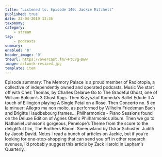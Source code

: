 ```yaml
---
title: "Listened to: Episode 140: Jackie Mitchell"
published: true
date: 23-04-2019 13:36
taxonomy:
category:
	- stream
tag:
	- podcasts
summary:
enabled: '0'
header_image: '0'
theurl: https://overcast.fm/+FtC7g-Dww
image: artwork-resized.jpg
template: item
---
```

 
Episode summary: The Memory Palace is a proud member of Radiotopia, a collective of independently owned and operated podcasts. Music We start off with Chez Thomas, by Charles Delarue Go to The Graceful Ghost, one of William Bolcom’s 3 Ghost Rags. Then Krzysztof Komeda’s Ballet Edude II A touch of Ellington playing A Single Petal on a Rose. Then Concerto no. 5 en la minuer: Allegro ma non molto, as performed by Wilhelm Friedeman Bach and Brigitte Haudbebourg frames… Philharmonics - Piano Sessions found on the Deluxe Edition of Agnes Obel’s Philharmonics album. Then we go to Nathaniel Johnson’s gorgeous, Penelope’s Theme from the score to the delightful film, The Brothers Bloom. Sneeuwland by Oskar Schuster. Judith by Jacob David. Notes I read a bunch of articles on Jackie, but if you’re looking for one-stop-shopping that can send you off in other research avenues, I’d probably suggest this article by Zack Harold in Lapham’s Quarterly.
